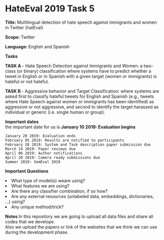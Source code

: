 # HateEval 2019  Task 5

<b> Title: </b> Multilingual detection of hate speech against immigrants and women in Twitter (hatEval)</br>

<b> Scope: </b> Twitter </br>

<b> Language: </b> English and Spanish </br>

<b> Tasks </b>

<b>TASK A</b> - Hate Speech Detection against Immigrants and Women: a two-class (or binary) classification where systems have to   predict whether a tweet in English or in Spanish with a given target (women or immigrants) is hateful or not hateful.

<b>TASK B </b> - Aggressive behavior and Target Classification: where systems are asked first to classify hateful tweets for English and Spanish (e.g., tweets where Hate Speech against women or immigrants has been identified) as aggressive or not aggressive, and second to identify the target harassed as individual or generic (i.e. single human or group).


<b>Important dates</b></br>
 the important date for us is <b> January 10 2019: Evaluation begins</b>

    January 20 2019: Evaluation ends
    February 05 2019: Results are notified to participants
    February 28 2019: System and Task description paper submission due
    March 14 2019: Paper reviews due
    April 06 2019: Author notifications
    April 20 2019: Camera ready submissions due
    Summer 2019: SemEval 2019
    
 <b> Important Questions </b>
    <li> What type of model(s) weare using? </li>
    <li> What features we are using? </li>
    <li> Are there any classifier combination, if so how? </li>
    <li> Are any external resources (unlabeled data, embeddings, dictionaries, ...) using?</li>
    <li> Any unique method/trick?</li>  
    
    
 <b> Notes </b>
 In this repository we are going to upload all data files and share all codes that we develope.</br> Also we upload the papers or  link of the websites that we think we can use during the development phase.

 


